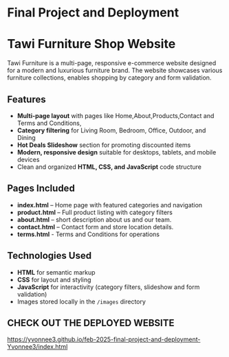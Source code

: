 # Final Project and Deployment

# Tawi Furniture Shop Website

Tawi Furniture is a multi-page, responsive e-commerce website designed for a modern and luxurious furniture brand. The website showcases various furniture collections, enables shopping by category and form validation.

## Features

- **Multi-page layout** with pages like Home,About,Products,Contact and Terms and Conditions,
- **Category filtering** for Living Room, Bedroom, Office, Outdoor, and Dining
- **Hot Deals Slideshow** section for promoting discounted items
- **Modern, responsive design** suitable for desktops, tablets, and mobile devices
- Clean and organized **HTML, CSS, and JavaScript** code structure

## Pages Included

- **index.html** – Home page with featured categories and navigation
- **product.html** – Full product listing with category filters
- **about.html** – short description about us and our team.
- **contact.html** – Contact form and store location details.
- **terms.html** - Terms and Conditions for operations

## Technologies Used

- **HTML** for semantic markup
- **CSS** for layout and styling
- **JavaScript** for interactivity (category filters, slideshow and form validation)
- Images stored locally in the `/images` directory

## CHECK OUT THE DEPLOYED WEBSITE
https://yvonnee3.github.io/feb-2025-final-project-and-deployment-Yvonnee3/index.html


